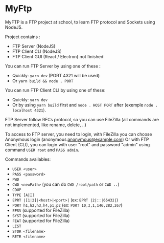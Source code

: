 # MyFtp

MyFTP is a FTP project at school, to learn FTP protocol and Sockets using NodeJS.

Project contains :

- FTP Server (NodeJS)
- FTP Client CLI (NodeJS)
- FTP Client GUI (React / Electron) not finished

You can run FTP Server by using one of these :

- Quickly: `yarn dev` (PORT 4321 will be used)
- Or `yarn build && node . PORT`

You can run FTP Client CLI by using one of these:

- Quickly: `yarn dev`
- Or by using `yarn build` first and `node . HOST PORT` after (exemple `node . localhost 4321`).

FTP Server follow RFCs protocol, so you can use FileZilla (all commands are not implemented, like rename, delete, ..)

To access to FTP server, you need to login, with FileZilla you can choose Anonymous login (anonymous:anonymous@example.com)
Or with FTP Client (CLI), you can login with user "root" and password "admin" using command `USER root` and `PASS admin`.

Commands availables:

- `USER <user>`
- `PASS <password>`
- `PWD`
- `CWD <newPath>` (you can do `CWD /root/path` or `CWD ..`)
- `CDUP`
- `TYPE [A|I]`
- `EPRT |[1|2]|<host>|<port>|` (ex: `EPRT |2|::|65432|`)
- `PORT h1,h2,h3,h4,p1,p2` (ex: `PORT 10,3,1,146,282,267`)
- `EPSV` (supported for FileZilla)
- `SYST` (supported for FileZilla)
- `FEAT` (supported for FileZilla)
- `LIST`
- `STOR <filename>`
- `RETR <filename>`
